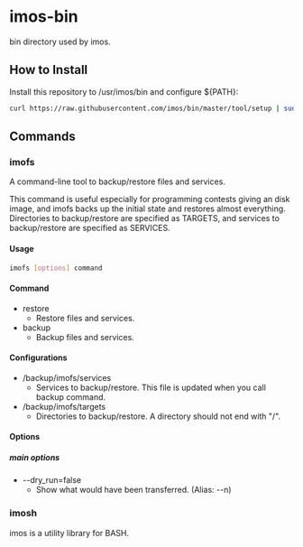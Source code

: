 # imos-bin
bin directory used by imos.

## How to Install
Install this repository to /usr/imos/bin and configure ${PATH}:
```sh
curl https://raw.githubusercontent.com/imos/bin/master/tool/setup | sudo bash
```

## Commands
### imofs
A command-line tool to backup/restore files and services.

This command is useful especially for programming contests giving an disk
image, and imofs backs up the initial state and restores almost everything.
Directories to backup/restore are specified as TARGETS, and services to
backup/restore are specified as SERVICES.

#### Usage
```sh
imofs [options] command
```


#### Command
* restore
    * Restore files and services.
* backup
    * Backup files and services.

#### Configurations
* /backup/imofs/services
    * Services to backup/restore.  This file is updated when you call
      backup command.
* /backup/imofs/targets
    * Directories to backup/restore.  A directory should not end with "/".


#### Options
##### main options
* --dry_run=false
    * Show what would have been transferred. (Alias: --n)

### imosh
imos is a utility library for BASH.


